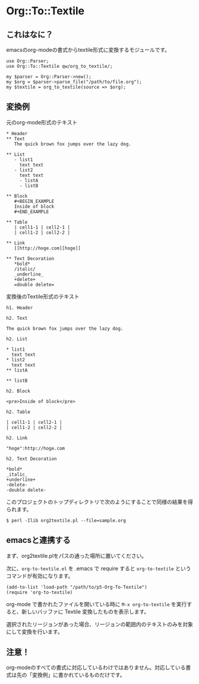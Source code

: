 # Org::To::Textile

## これはなに？

emacsのorg-modeの書式からtextile形式に変換するモジュールです。

    use Org::Parser;
    use Org::To::Textile qw/org_to_textile/;
    
    my $parser = Org::Parser->new();
    my $org = $parser->parse_file("/path/to/file.org");
    my $textile = org_to_textile(source => $org);

## 変換例

元のorg-mode形式のテキスト

    * Header
    ** Text
       The quick brown fox jumps over the lazy dog.
     
    ** List
       - list1
         text text
       - list2
         text text
         - listA
         - listB
     
    ** Block
       #+BEGIN_EXAMPLE
       Inside of block
       #+END_EXAMPLE
     
    ** Table
       | cell1-1 | cell2-1 |
       | cell1-2 | cell2-2 |
     
    ** Link
       [[http://hoge.com][hoge]]
     
    ** Text Decoration
       *bold*
       /italic/
       _underline_
       +delete+
       =double delete=

変換後のTextile形式のテキスト

    h1. Header
     
    h2. Text
     
    The quick brown fox jumps over the lazy dog.
     
    h2. List
     
    * list1
      text text
    * list2
      text text
    ** listA
     
    ** listB
     
    h2. Block
     
    <pre>Inside of block</pre>
     
    h2. Table
     
    | cell1-1 | cell2-1 |
    | cell1-2 | cell2-2 |
     
    h2. Link
     
    "hoge":http://hoge.com
     
    h2. Text Decoration
     
    *bold*
    _italic_
    +underline+
    -delete-
    -double delete-

このプロジェクトのトップディレクトリで次のようにすることで同様の結果を得られます。

    $ perl -Ilib org2textile.pl --file=sample.org

## emacsと連携する

まず、org2textile.plをパスの通った場所に置いてください。

次に、`org-to-textile.el` を .emacs で require すると `org-to-textile` というコマンドが有効になります。

    (add-to-list 'load-path "/path/to/p5-Org-To-Textile")
    (require 'org-to-textile)

org-mode で書かれたファイルを開いている時に `M-x org-to-textile` を実行すると、新しいバッファに Textile 変換したものを表示します。

選択されたリージョンがあった場合、リージョンの範囲内のテキストのみを対象にして変換を行います。

## 注意！

org-modeのすべての書式に対応しているわけではありません。対応している書式は先の「変換例」に書かれているものだけです。
